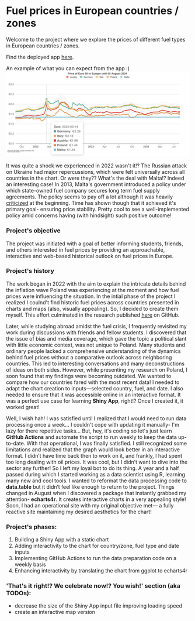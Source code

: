 # Fuel prices in European countries / zones
Welcome to the project where we explore the prices of different fuel types in European countries / zones.

Find the deployed app [here](https://vosbrucke.shinyapps.io/Fuel_prices_in_europe/).

An example of what you can expect from the app :)
![app](https://github.com/Vosbrucke/Fuel_prices_in_europe/blob/main/Price%20of%20Euro%2095%20in%20Europe%20until%2005%20August%202024.jpeg "Fuel prices example")

It was quite a shock we experienced in 2022 wasn't it!? The Russian attack on Ukraine had major repercussions, which were felt universally across all countries in the chart. Or were they?? What's the deal with Malta!? Indeed an interesting case! In 2013, Malta's government introduced a policy under which state-owned fuel company secures long term fuel supply agreements. The policy seems to pay off a lot although it was heavily [criticized](https://timesofmalta.com/article/Fuel-price-stability-a-myth.556585) at the beginning. Time has shown though that it achieved it's primary goal- ensuring price stability. Pretty cool to see a well-implemented policy amid concerns having (with hindsight) such positive outcome!

### Project's objective
The project was initiated with a goal of better informing students, friends, and others interested in fuel prices by providing an approachable, interactive and web-based historical outlook on fuel prices in Europe. 

### Project's history
The work began in 2022 with the aim to explain the intricate details behind the inflation wave Poland was experiencing at the moment and how fuel prices were influencing the situation. In the intial phase of the project I realized I coulnd't find historic fuel prices across countries presented in charts and maps (also, visually appealing). So, I decided to create them myself. This effort culminated in the research published [here](https://github.com/Vosbrucke/Poland_Pb95_prices) on GitHub.

Later, while studying abroad amidst the fuel crisis, I frequently revisited my work during discussions with friends and fellow students. I discovered that the issue of bias and media coverage, which gave the topic a political slant with little economic context, was not unique to Poland. Many students and ordinary people lacked a comprehensive understanding of the dynamics behind fuel prices without a comparative outlook across neighboring countries. This led to interesting conversations and many deconstructions of ideas on both sides. However, while presenting my research on Poland, I soon found that my findings were becoming outdated. We wanted to compare how our countries fared with the most recent data! I needed to adapt the chart creation to inputs—selected country, fuel, and date. I also needed to ensure that it was accessible online in an interactive format. It was a perfect use case for learning **Shiny App**, right!? Once I created it, it worked great!

Well, I wish hah! I was satisfied until I realized that I would need to run data processing once a week... I couldn't cope with updating it manually- I'm lazy for there repetitive tasks... But, hey, it's coding so let's just learn **GitHub Actions** and automate the script to run weekly to keep the data up-to-date. With that operational, I was finally satisfied. I still recognized some limitations and realized that the graph would look better in an interactive format. I didn’t have time back then to work on it, and frankly, I had spent too long dealing with oil prices. It was cool, but I didn’t want to dive into the sector any further! So I left my loyal bot to do its thing. A year and a half passed during which I started working as a data scientist using R, learning many new and cool tools. I wanted to reformat the data processing code to **data.table** but it didn’t feel like enough to return to the project. Things changed in August when I discovered a package that instantly grabbed my attention- **echarts4r**. It creates interactive charts in a very appealing style! Soon, I had an operational site with my original objective met— a fully reactive site maintaining my desired aesthetics for the chart!

### Project's phases:
1. Building a Shiny App with a static chart
2. Adding interactivity to the chart for country/zone, fuel type and date inputs
3. Implementing GitHub Actions to run the data preparation code on a weekly basis
4. Enhancing interactivity by translating the chart from ggplot to echarts4r

### 'That's it right!? We celebrate now!? You wish!' section (aka TODOs):
* decrease the size of the Shiny App input file improving loading speed
* create an interactive map version
